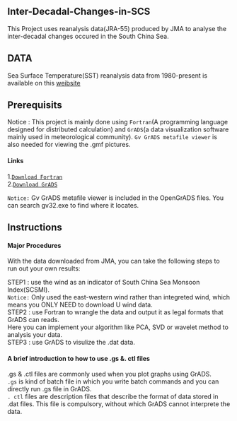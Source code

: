## Inter-Decadal-Changes-in-SCS

This Project uses reanalysis data(JRA-55) produced by JMA to analyse the inter-decadal changes occured in the South China Sea. 


## DATA
Sea Surface Temperature(SST) reanalysis data from 1980-present is available on this [weibsite](http://jra.kishou.go.jp/JRA-55/index_en.html#jra-55)

## Prerequisits 
Notice : This project is mainly done using `Fortran`(A programming language designed for distributed calculation) and `GrADS`(a data visualization software mainly used in meteorological community). `Gv GrADS metafile viewer` is also needed for viewing the .gmf pictures.

#### Links  
1.[`Download Fortran`](http://tieba.baidu.com/p/2753187458)  
2.[`Download GrADS`](http://www.06climate.com/view/1501.html)  

`Notice:` Gv GrADS metafile viewer is included in the OpenGrADS files. You can search gv32.exe to find where it locates.

## Instructions
#### Major Procedures
With the data downloaded from JMA, you can take the following steps to run out your own results:

STEP1 : use the wind as an indicator of South China Sea Monsoon Index(SCSMI).  
        `Notice:` Only used the east-western wind rather than integreted wind, which means you ONLY NEED to download U wind data.  
STEP2 : use Fortran to wrangle the data and output it as legal formats that GrADS can reads.  
          Here you can implement your algorithm like PCA, SVD or wavelet method to analysis your data.  
STEP3 : use GrADS to visulize the .dat data.

#### A brief introduction to how to use .gs &. ctl files 
.gs & .ctl files are commonly used when you plot graphs using GrADS.   
`.gs` is kind of batch file in which you write batch commands and you can directly run .gs file in GrADS.   
`. ctl` files are description files that describe the format of data stored in .dat files. This file is compulsory, without which GrADS cannot interprete the data.




